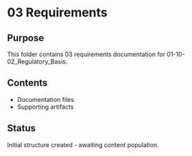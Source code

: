 # 03 Requirements

## Purpose
This folder contains 03 requirements documentation for 01-10-02_Regulatory_Basis.

## Contents
- Documentation files
- Supporting artifacts

## Status
Initial structure created - awaiting content population.
